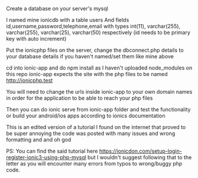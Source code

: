 Create a database on your server's mysql 

I named mine ionicdb with a table users 
And fields id,username,password,telephone,email
with types int(11), varchar(255), varchar(255), varchar(25), varchar(50) respectively
(id needs to be primary key with auto increment)

Put the ionicphp files on the server, change the dbconnect.php details to your database details if you haven't named/set them like mine above

cd into ionic-app and do npm install as I haven't uploaded node_modules on this repo
ionic-app expects the site with the php files to be named http://ionicphp.test

You will need to change the urls inside ionic-app to your own domain names in order for the application to be able to reach your php files

Then you can do ionic serve from ionic-app folder and test the functionality 
or build your android/ios apps according to ionics documentation

This is an edited version of a tutorial I found on the internet that proved to be super annoying the code was posted with many issues and wrong formatting and and oh god

PS: 
You can find the said tutorial here https://ionicdon.com/setup-login-register-ionic3-using-php-mysql but 
I wouldn't suggest following that to the letter as you will encounter many errors from typos
to wrong/buggy php code.
